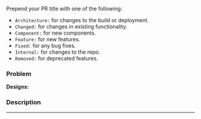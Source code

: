 Prepend your PR title with one of the following:
- `Architecture:` for changes to the build or deployment.
- `Changed:` for changes in existing functionality.
- `Component:` for new components.
- `Feature:` for new features.
- `Fixed:` for any bug fixes.
- `Internal:` for changes to the repo.
- `Removed:` for deprecated features.

### Problem
<!-- Describe the problem -->

**Designs:** <!-- Link -->

### Description
<!-- Describe the changes made in this PR -->

---

<!-- Finished screenshots (if necessary): -->
